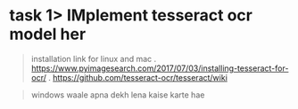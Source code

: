 # task 1> IMplement tesseract ocr model her

> installation link for linux and mac
. https://www.pyimagesearch.com/2017/07/03/installing-tesseract-for-ocr/
. https://github.com/tesseract-ocr/tesseract/wiki

> windows waale apna dekh lena kaise karte hae
